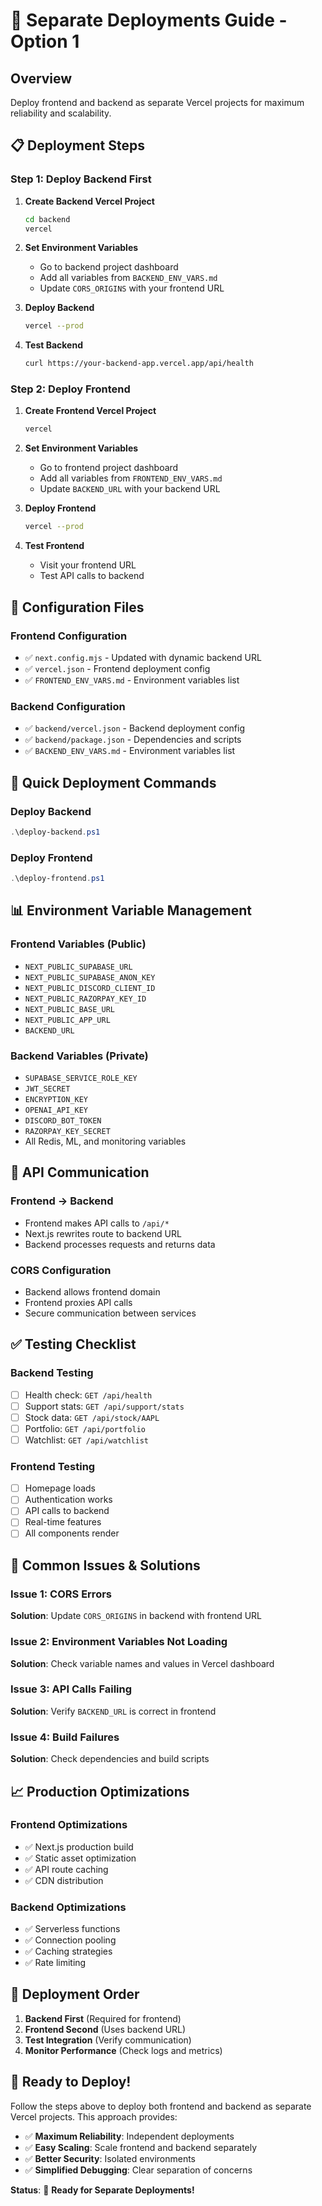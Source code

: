 # 🚀 Separate Deployments Guide - Option 1

## Overview
Deploy frontend and backend as separate Vercel projects for maximum reliability and scalability.

## 📋 **Deployment Steps**

### **Step 1: Deploy Backend First**

1. **Create Backend Vercel Project**
   ```bash
   cd backend
   vercel
   ```

2. **Set Environment Variables**
   - Go to backend project dashboard
   - Add all variables from `BACKEND_ENV_VARS.md`
   - Update `CORS_ORIGINS` with your frontend URL

3. **Deploy Backend**
   ```bash
   vercel --prod
   ```

4. **Test Backend**
   ```bash
   curl https://your-backend-app.vercel.app/api/health
   ```

### **Step 2: Deploy Frontend**

1. **Create Frontend Vercel Project**
   ```bash
   vercel
   ```

2. **Set Environment Variables**
   - Go to frontend project dashboard
   - Add all variables from `FRONTEND_ENV_VARS.md`
   - Update `BACKEND_URL` with your backend URL

3. **Deploy Frontend**
   ```bash
   vercel --prod
   ```

4. **Test Frontend**
   - Visit your frontend URL
   - Test API calls to backend

## 🔧 **Configuration Files**

### **Frontend Configuration**
- ✅ `next.config.mjs` - Updated with dynamic backend URL
- ✅ `vercel.json` - Frontend deployment config
- ✅ `FRONTEND_ENV_VARS.md` - Environment variables list

### **Backend Configuration**
- ✅ `backend/vercel.json` - Backend deployment config
- ✅ `backend/package.json` - Dependencies and scripts
- ✅ `BACKEND_ENV_VARS.md` - Environment variables list

## 🚀 **Quick Deployment Commands**

### **Deploy Backend**
```powershell
.\deploy-backend.ps1
```

### **Deploy Frontend**
```powershell
.\deploy-frontend.ps1
```

## 📊 **Environment Variable Management**

### **Frontend Variables (Public)**
- `NEXT_PUBLIC_SUPABASE_URL`
- `NEXT_PUBLIC_SUPABASE_ANON_KEY`
- `NEXT_PUBLIC_DISCORD_CLIENT_ID`
- `NEXT_PUBLIC_RAZORPAY_KEY_ID`
- `NEXT_PUBLIC_BASE_URL`
- `NEXT_PUBLIC_APP_URL`
- `BACKEND_URL`

### **Backend Variables (Private)**
- `SUPABASE_SERVICE_ROLE_KEY`
- `JWT_SECRET`
- `ENCRYPTION_KEY`
- `OPENAI_API_KEY`
- `DISCORD_BOT_TOKEN`
- `RAZORPAY_KEY_SECRET`
- All Redis, ML, and monitoring variables

## 🔄 **API Communication**

### **Frontend → Backend**
- Frontend makes API calls to `/api/*`
- Next.js rewrites route to backend URL
- Backend processes requests and returns data

### **CORS Configuration**
- Backend allows frontend domain
- Frontend proxies API calls
- Secure communication between services

## ✅ **Testing Checklist**

### **Backend Testing**
- [ ] Health check: `GET /api/health`
- [ ] Support stats: `GET /api/support/stats`
- [ ] Stock data: `GET /api/stock/AAPL`
- [ ] Portfolio: `GET /api/portfolio`
- [ ] Watchlist: `GET /api/watchlist`

### **Frontend Testing**
- [ ] Homepage loads
- [ ] Authentication works
- [ ] API calls to backend
- [ ] Real-time features
- [ ] All components render

## 🚨 **Common Issues & Solutions**

### **Issue 1: CORS Errors**
**Solution**: Update `CORS_ORIGINS` in backend with frontend URL

### **Issue 2: Environment Variables Not Loading**
**Solution**: Check variable names and values in Vercel dashboard

### **Issue 3: API Calls Failing**
**Solution**: Verify `BACKEND_URL` is correct in frontend

### **Issue 4: Build Failures**
**Solution**: Check dependencies and build scripts

## 📈 **Production Optimizations**

### **Frontend Optimizations**
- ✅ Next.js production build
- ✅ Static asset optimization
- ✅ API route caching
- ✅ CDN distribution

### **Backend Optimizations**
- ✅ Serverless functions
- ✅ Connection pooling
- ✅ Caching strategies
- ✅ Rate limiting

## 🎯 **Deployment Order**

1. **Backend First** (Required for frontend)
2. **Frontend Second** (Uses backend URL)
3. **Test Integration** (Verify communication)
4. **Monitor Performance** (Check logs and metrics)

## 🚀 **Ready to Deploy!**

Follow the steps above to deploy both frontend and backend as separate Vercel projects. This approach provides:

- ✅ **Maximum Reliability**: Independent deployments
- ✅ **Easy Scaling**: Scale frontend and backend separately
- ✅ **Better Security**: Isolated environments
- ✅ **Simplified Debugging**: Clear separation of concerns

**Status**: 🎉 **Ready for Separate Deployments!**
